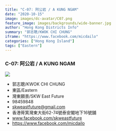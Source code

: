 ```yaml
---
title: "C-07: 阿公岩 / A KUNG NGAM"
date: "2020-10-15"
image: images/dc-avatar/C07.png
feature_image: images/backgrounds/wide-banner.jpg
author: "Hong Kong Districts Info"
summary: "郭志聰/KWOK CHI CHUNG"
iframe: "https://www.facebook.com/micdailo"
categories: ["Hong Kong Island"]
tags: ["Eastern"]
---
```


### C-07: 阿公岩 / A KUNG NGAM  
![](/images/dc-avatar/C07.png)  

 - 郭志聰/KWOK CHI CHUNG  
 - 東區/Eastern  
 - 灣東願景/SKW East Future  
 - 98459848  
 - skweastfuture@gmail.com  
 - 香港筲箕灣東大街62-74號泰安閣地下16號舖  
 - www.facebook.com/skweastfuture  
 - https://www.facebook.com/micdailo
